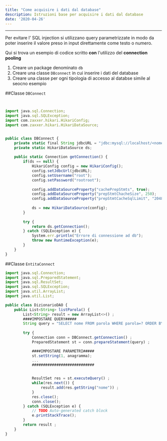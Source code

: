 ```yaml
---
title: "Come acquisire i dati dal database"
description: Istruzioni base per acquisire i dati dal database
date: '2020-04-26'
---
```

***
Per evitare l' SQL injection si utilizzano query parametrizzate in modo da poter inserire il valore preso in input direttamente come testo o numero.

Qui si trova un esempio di codice scritto **con** l'utilizzo del **connection pooling**

1. Creare un package denominato `db`
2. Creare una classe `DBconnect` in cui inserire i dati del database
3. Creare una classe per ogni tipologia di accesso al databse simile al seocno esempio 

##Classe `DBConnect` 
``` javascript 


import java.sql.Connection;
import java.sql.SQLException;
import com.zaxxer.hikari.HikariConfig;
import com.zaxxer.hikari.HikariDataSource;


public class DBConnect {
	private static final String jdbcURL = "jdbc:mysql://localhost/<nome tabella>";
	private static HikariDataSource ds;
	
	public static Connection getConnection() {
		if(ds == null) {
			HikariConfig config = new HikariConfig();
			config.setJdbcUrl(jdbcURL);
			config.setUsername("root");
			config.setPassword("rootroot");
			
			config.addDataSourceProperty("cachePrepStmts", true);
			config.addDataSourceProperty("prepStmtChacheSize", 250);
			config.addDataSourceProperty("prepStmtCacheSqlLimit", "2048");
			
			ds = new HikariDataSource(config);
		}
		
		try {
			return ds.getConnection();
		} catch (SQLException e) {
			System.err.println("Errore di connessione ad db");
			throw new RuntimeException(e);
		}
	}
}

```
##Classe `EntitaConnect` 

``` javascript
import java.sql.Connection;
import java.sql.PreparedStatement;
import java.sql.ResultSet;
import java.sql.SQLException;
import java.util.ArrayList;
import java.util.List;

public class DizionarioDAO {
	public List<String> listParola() {
		List<String> result = new ArrayList<>() ;
		####IMPOSTARE QUERY#####
		String query = "SELECT nome FROM parola WHERE parola=? ORDER BY nome" ;
		
		try {
			Connection conn = DBConnect.getConnection() ;
			PreparedStatement st = conn.prepareStatement(query) ;

			####IMPOSTARE PARAMETRI#####
			st.setString(1, anagramma);
			...
			############################


			ResultSet res = st.executeQuery() ;
			while(res.next()) {
				result.add(res.getString("nome")) ;
			}	
			res.close();
			conn.close();	
		} catch (SQLException e) {
			// TODO Auto-generated catch block
			e.printStackTrace();
		}
		return result ;
	}
}
```